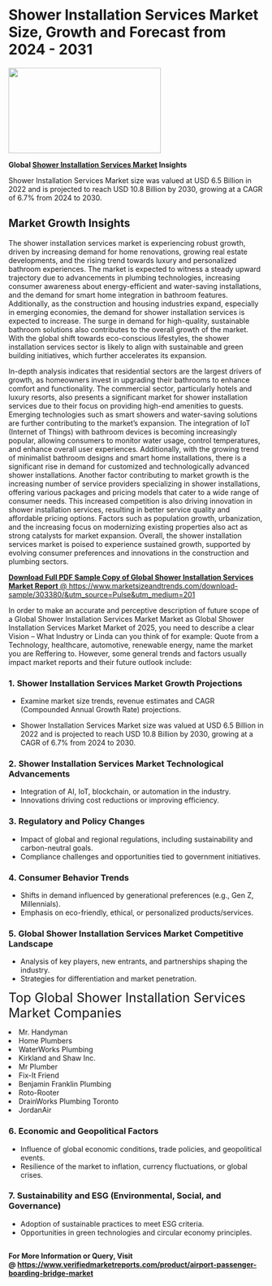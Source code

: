 <H1>Shower Installation Services Market Size, Growth and Forecast from 2024 - 2031</H1><img class="aligncenter size-medium wp-image-584254" src="https://thirdeyenews.in/wp-content/uploads/2024/09/Global-Market-Research-300x168.jpeg" alt="" width="300" height="168" /><p><strong>Global&nbsp;<a href="https://www.marketsizeandtrends.com/download-sample/303380/&amp;utm_source=Pulse&amp;utm_medium=201">Shower Installation Services Market</a> Insights</strong></p><p>Shower Installation Services Market size was valued at USD 6.5 Billion in 2022 and is projected to reach USD 10.8 Billion by 2030, growing at a CAGR of 6.7% from 2024 to 2030.</p><p><h2>Market Growth Insights</h2> <p>The shower installation services market is experiencing robust growth, driven by increasing demand for home renovations, growing real estate developments, and the rising trend towards luxury and personalized bathroom experiences. The market is expected to witness a steady upward trajectory due to advancements in plumbing technologies, increasing consumer awareness about energy-efficient and water-saving installations, and the demand for smart home integration in bathroom features. Additionally, as the construction and housing industries expand, especially in emerging economies, the demand for shower installation services is expected to increase. The surge in demand for high-quality, sustainable bathroom solutions also contributes to the overall growth of the market. With the global shift towards eco-conscious lifestyles, the shower installation services sector is likely to align with sustainable and green building initiatives, which further accelerates its expansion. </p> <p><a href="#"></a></p> <p>In-depth analysis indicates that residential sectors are the largest drivers of growth, as homeowners invest in upgrading their bathrooms to enhance comfort and functionality. The commercial sector, particularly hotels and luxury resorts, also presents a significant market for shower installation services due to their focus on providing high-end amenities to guests. Emerging technologies such as smart showers and water-saving solutions are further contributing to the market’s expansion. The integration of IoT (Internet of Things) with bathroom devices is becoming increasingly popular, allowing consumers to monitor water usage, control temperatures, and enhance overall user experiences. Additionally, with the growing trend of minimalist bathroom designs and smart home installations, there is a significant rise in demand for customized and technologically advanced shower installations. Another factor contributing to market growth is the increasing number of service providers specializing in shower installations, offering various packages and pricing models that cater to a wide range of consumer needs. This increased competition is also driving innovation in shower installation services, resulting in better service quality and affordable pricing options. Factors such as population growth, urbanization, and the increasing focus on modernizing existing properties also act as strong catalysts for market expansion. Overall, the shower installation services market is poised to experience sustained growth, supported by evolving consumer preferences and innovations in the construction and plumbing sectors.</p> <p><a href="#"></p><p><span class=""><strong>Download Full PDF Sample Copy of Global Shower Installation Services Market Report</strong> @ <a href="https://www.marketsizeandtrends.com/download-sample/303380/&amp;utm_source=Pulse&amp;utm_medium=201" target="_blank">https://www.marketsizeandtrends.com/download-sample/303380/&amp;utm_source=Pulse&amp;utm_medium=201</a></span></p><p>In order to make an accurate and perceptive description of future scope of a Global&nbsp;Shower Installation Services Market Market as Global&nbsp;Shower Installation Services Market Market of 2025, you need to describe a clear Vision &ndash; What Industry or Linda can you think of for example: Quote from a Technology, healthcare, automotive, renewable energy, name the market you are Reffering to. However, some general trends and factors usually impact market reports and their future outlook include:</p><h3>1.&nbsp;<strong>Shower Installation Services Market Growth Projections</strong></h3><ul><li>Examine market size trends, revenue estimates and CAGR (Compounded Annual Growth Rate) projections.</li><li><p>Shower Installation Services Market size was valued at USD 6.5 Billion in 2022 and is projected to reach USD 10.8 Billion by 2030, growing at a CAGR of 6.7% from 2024 to 2030.</p></li></ul><h3>2.&nbsp;<strong>Shower Installation Services Market Technological Advancements</strong></h3><ul><li>Integration of AI, IoT, blockchain, or automation in the industry.</li><li>Innovations driving cost reductions or improving efficiency.</li></ul><h3>3.&nbsp;<strong>Regulatory and Policy Changes</strong></h3><ul><li>Impact of global and regional regulations, including sustainability and carbon-neutral goals.</li><li>Compliance challenges and opportunities tied to government initiatives.</li></ul><h3>4.&nbsp;<strong>Consumer Behavior Trends</strong></h3><ul><li>Shifts in demand influenced by generational preferences (e.g., Gen Z, Millennials).</li><li>Emphasis on eco-friendly, ethical, or personalized products/services.</li></ul><h3>5.&nbsp;<strong>Global Shower Installation Services Market Competitive Landscape</strong></h3><ul><li>Analysis of key players, new entrants, and partnerships shaping the industry.</li><li>Strategies for differentiation and market penetration.</li></ul><p data-pm-slice="1 1 []"><span style="color: inherit; font-family: inherit; font-size: 25px;">Top Global Shower Installation Services Market Companies</span></p><div class="" data-test-id=""><p><li>Mr. Handyman</li><li> Home Plumbers</li><li> WaterWorks Plumbing</li><li> Kirkland and Shaw Inc.</li><li> Mr Plumber</li><li> Fix-It Friend</li><li> Benjamin Franklin Plumbing</li><li> Roto-Rooter</li><li> DrainWorks Plumbing Toronto</li><li> JordanAir</li></p></div><h3>6.&nbsp;<strong>Economic and Geopolitical Factors</strong></h3><ul><li>Influence of global economic conditions, trade policies, and geopolitical events.</li><li>Resilience of the market to inflation, currency fluctuations, or global crises.</li></ul><h3>7.&nbsp;<strong>Sustainability and ESG (Environmental, Social, and Governance)</strong></h3><ul><li>Adoption of sustainable practices to meet ESG criteria.</li><li>Opportunities in green technologies and circular economy principles.</li></ul><h2><strong style="font-size: 14px;">For More Information or Query, Visit @&nbsp;</strong><a style="background-color: #ffffff; font-size: 14px;" href="https://www.marketsizeandtrends.com/report/shower-installation-services-market/" target="_blank">https://www.verifiedmarketreports.com/product/airport-passenger-boarding-bridge-market</a></h2>
